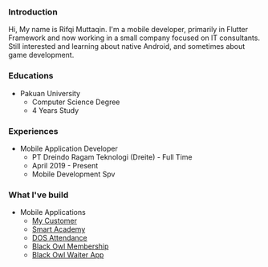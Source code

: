 ### Introduction

Hi, My name is Rifqi Muttaqin. I'm a mobile developer, primarily in Flutter Framework and now working in a small company focused on IT consultants.
Still interested and learning about native Android, and sometimes about game development.

### Educations

- Pakuan University
  - Computer Science Degree
  - 4 Years Study

### Experiences

- Mobile Application Developer
  - PT Dreindo Ragam Teknologi (Dreite) - Full Time
  - April 2019 - Present
  - Mobile Development Spv

### What I've build 
  - Mobile Applications
    - [My Customer](https://play.google.com/store/apps/details?id=com.pli.mycustomer)
    - [Smart Academy](https://play.google.com/store/apps/details?id=com.smartacademyindonesia)
    - [DOS Attendance](https://play.google.com/store/apps/details?id=dos.dreite.co.id)
    - [Black Owl Membership](https://play.google.com/store/apps/details?id=blackowl.id)
    - [Black Owl Waiter App](https://play.google.com/store/apps/details?id=id.blackowl.waiter)
